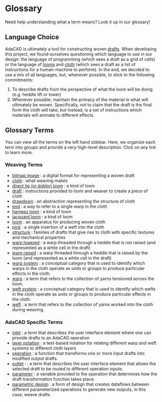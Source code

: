 # Glossary 

Need help understanding what a term means? Look it up in our glossary!

## Language Choice

AdaCAD is ultimately a tool for constructing woven [drafts](./draft). When developing this project, we found ourselves questioning which language to use in our design: the language of programming (which sees a draft as a grid of cells) or the language of [looms](./loom) and [cloth](./cloth) (which sees a draft as a list of instructions for a human-machine to perform). In the end, we decided to use a mix of all languages, but, whenever possible, to stick to the following commitments:

1. To describe drafts from the perspective of what the loom will be doing (e.g. heddle lift or lower) 
2. Whenever possible, maintain the primacy of the material in what will ultimately be woven. Specifically, not to claim that the draft is the final form the cloth will take, but instead, is a set of instructions which materials will animate to different effects. 


## Glossary Terms
You can view all the terms on the left hand sidebar. Here, we organize each term into groups and provide a very high-level description. Click on any link to learn more. 

### Weaving Terms
- [bitmap image](./bitmap-image.md) : a digital format for representing a woven draft
- [cloth](./cloth) : what weaving makes 
- [direct tie (or dobby) loom](./direct-tie-loom) : a kind of loom
- [draft](./draft) : instructions provided to loom and weaver to create a piece of cloth
- [drawdown](./drawdown) : an abstraction representing the structure of cloth
- [end](./end) : a way to refer to a single warp in the cloth
- [harness loom](./harness-loom) : a kind of loom
- [jacquard loom](./jacquard-loom) : a kind of loom
- [loom](./loom) : an apparatus for producing woven cloth
- [pick](./pick) : a single insertion of a weft into the cloth
- [structure](./structure) : families of drafts that give rise to cloth with specific textures and mechanical properties
- [warp lowered](./warp-lowered) : a warp threaded through a heddle that is not raised (and represented as a white cell in the draft)
- [warp raised](./warp-raised) : a warp threaded through a heddle that is raised by the loom (and represented as a white cell in the draft)
- [warp system](./warp-system) : a conceptual category that is used to identify which warps in the cloth operate as units or groups to produce particular effects in the cloth. 
- [warp](./warp) : a term that refers to the collection of yarns tensioned across the loom. 
- [weft system](./weft-system) : a conceptual category that is used to identify which wefts in the cloth operate as units or groups to produce particular effects in the cloth. 
- [weft](./weft) : a term that refers to the collection of yarns worked into the cloth during weaving.


### AdaCAD Specific Terms
- [inlet](./inlet) : a term that describes the user interface element where one can provide drafts to an AdaCAD operation
- [layer notation](./layer-notation) : a text-based notation for relating different warp and weft systems to different cloth layers
- [operation](./operation) : a function that transforms one or more input drafts into modified output drafts.
- [outlet](./outlet) : : a term that describes the user interface element that allows the selected draft to be routed to different operation inputs. 
- [parameter](./parameter) : a variable provided to the operation that determines how the draft transformation function takes place. 
- [parametric design](./parametric-design.md) :  a form of design that creates dataflows between different parameterized operations to generate new outputs, in this case, weave drafts.

